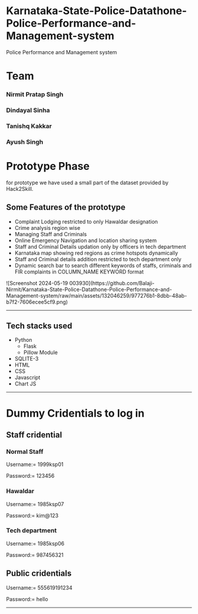 # Karnataka-State-Police-Datathone-Police-Performance-and-Management-system
Police Performance and Management system 
# Team
<h3>Nirmit Pratap Singh</h3>
<h3>Dindayal Sinha</h3>
<h3>Tanishq Kakkar</h3>
<h3>Ayush Singh</h3>
<h1>Prototype Phase</h1>
for prototype we have used a small part of the dataset provided by Hack2Skill.
<h2>Some Features of the prototype</h2>
<ul>
<li>Complaint Lodging restricted to only Hawaldar designation</li>
<li>Crime analysis region wise</li>
<li>Managing Staff and Criminals</li>
<li>Online Emergency Navigation and location sharing system</li>
<li>Staff and Criminal Details updation only by officers in tech department</li>
<li>Karnataka map showing red regions as crime hotspots dynamically</li>
<li>Staff and Criminal details addition restricted to tech department only</li>
<li>Dynamic search bar to search different keywords of staffs, criminals and FIR complaints in COLUMN_NAME KEYWORD format</li></ul>
  ![Screenshot 2024-05-19 003930](https://github.com/Balaji-Nirmit/Karnataka-State-Police-Datathone-Police-Performance-and-Management-system/raw/main/assets/132046259/977276b1-8dbb-48ab-b7f2-7606ecee5cf9.png) 




<hr>
<h2>Tech stacks used</h2>
<ul>
  <li>
    Python
    <ul>
      <li>Flask</li>
      <li>Pillow Module</li>
    </ul>
  </li>
  <li>SQLITE-3</li>
  <li>HTML</li>
  <li>CSS</li>
  <li>Javascript</li>
  <li>Chart JS</li>
</ul>
<hr>
<h1>Dummy Cridentials to log in</h1>
<h2>Staff cridential</h2>
<h3>Normal Staff</h3>
<p>Username:= 1999ksp01</p>
<p>Password:= 123456</p>
<h3>Hawaldar</h3>
<p>Username:= 1985ksp07</p>
<p>Password:= kim@123</p>
<h3>Tech department</h3>
<p>Username:= 1985ksp06</p>
<p>Password:= 987456321</p>
<h2>Public cridentials</h2>
<p>Username:= 555619191234</p>
<p>Password:= hello</p>
<hr>
